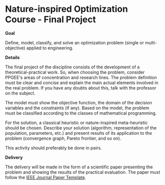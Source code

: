 # Nature-inspired Optimization Course - Final Project

**Goal**

Define, model, classify, and solve an optimization problem (single or multi-objective) applied to engineering.

**Details**

The final project of the discipline consists of the development of a theoretical-practical work. So, when choosing the problem, consider PPGEE's areas of concentration and research lines. The problem definition must be clear and concise and explain the main actual elements involved in the real problem. If you have any doubts about this, talk with the professor on the subject.

The model must show the objective function, the domain of the decision variables and the constraints (if any). Based on the model, the problem must be classified according to the classes of mathematical programming.

For the solution, a classical heuristic or nature-inspired meta-heuristic should be chosen. Describe your solution (algorithm, representation of the population, parameters, etc.) and present results of its application to the problem (convergence graph, Pareto frontier, and so on).

This activity should preferably be done in pairs.

**Delivery**

The delivery will be made in the form of a scientific paper presenting the problem and showing the results of the practical evaluation. The paper must follow the [IEEE Journal Paper Template](https://www.overleaf.com/latex/templates/ieee-journal-paper-template/jbbbdkztwxrd).